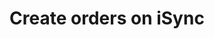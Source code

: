---
title: "Create orders on iSync"
name: "sourcemeta_isync"
key: "create_order_enabled"
description: "Allow creating order on source"
user_friendly_description: "Decide whether or not you want Stock2Shop to create orders in iSync."
default: "true"
values: []
tags: [sourcemeta,isync]
type: "meta"
process: "products"
headless: true
---